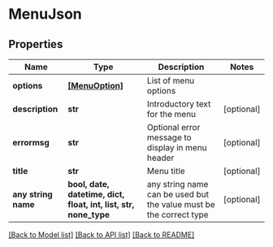 # MenuJson


## Properties
Name | Type | Description | Notes
------------ | ------------- | ------------- | -------------
**options** | [**[MenuOption]**](MenuOption.md) | List of menu options | 
**description** | **str** | Introductory text for the menu | [optional] 
**errormsg** | **str** | Optional error message to display in menu header | [optional] 
**title** | **str** | Menu title | [optional] 
**any string name** | **bool, date, datetime, dict, float, int, list, str, none_type** | any string name can be used but the value must be the correct type | [optional]

[[Back to Model list]](../README.md#documentation-for-models) [[Back to API list]](../README.md#documentation-for-api-endpoints) [[Back to README]](../README.md)


